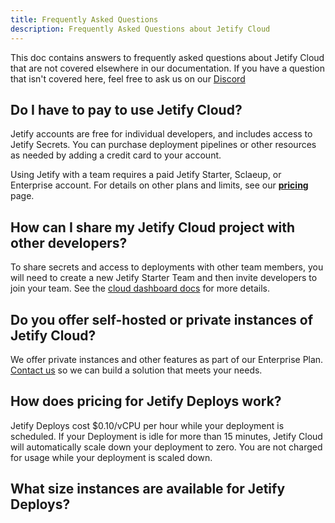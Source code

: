 ```yaml
---
title: Frequently Asked Questions
description: Frequently Asked Questions about Jetify Cloud
---
```


This doc contains answers to frequently asked questions about Jetify Cloud that are not covered elsewhere in our documentation. If you have a question that isn't covered here, feel free to ask us on our [Discord](https://discord.gg/jetify)

## Do I have to pay to use Jetify Cloud?

Jetify accounts are free for individual developers, and includes access to Jetify Secrets. You can purchase deployment pipelines or other resources as needed by adding a credit card to your account.

Using Jetify with a team requires a paid Jetify Starter, Sclaeup, or Enterprise account. For details on other plans and limits, see our [**pricing**](https://www.jetify.com/cloud/pricing) page.

## How can I share my Jetify Cloud project with other developers?

To share secrets and access to deployments with other team members, you will need to create a new Jetify Starter Team and then invite developers to join your team. See the [cloud dashboard docs](./dashboard/creating_your_team.md) for more details. 

## Do you offer self-hosted or private instances of Jetify Cloud?

We offer private instances and other features as part of our Enterprise Plan. [Contact us](https://calendly.com/d/3rd-bhp-qym/meet-with-the-jetify-team) so we can build a solution that meets your needs.

## How does pricing for Jetify Deploys work?

Jetify Deploys cost $0.10/vCPU per hour while your deployment is scheduled. If your Deployment is idle for more than 15 minutes, Jetify Cloud will automatically scale down your deployment to zero. You are not charged for usage while your deployment is scaled down.

## What size instances are available for Jetify Deploys?
